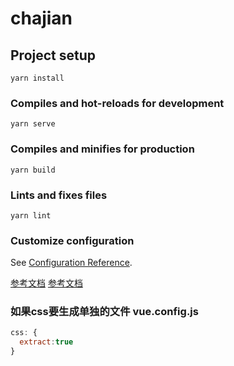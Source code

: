 # chajian

## Project setup
```
yarn install
```

### Compiles and hot-reloads for development
```
yarn serve
```

### Compiles and minifies for production
```
yarn build
```

### Lints and fixes files
```
yarn lint
```

### Customize configuration
See [Configuration Reference](https://cli.vuejs.org/config/).

[参考文档](https://zhuanlan.zhihu.com/p/349285303)
[参考文档](https://juejin.cn/post/6867844268623396871)

### 如果css要生成单独的文件 vue.config.js
```javascript
css: {
  extract:true
}
```